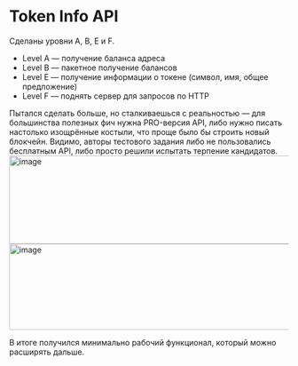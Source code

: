 # Token Info API

Сделаны уровни A, B, E и F.

- Level A — получение баланса адреса  
- Level B — пакетное получение балансов  
- Level E — получение информации о токене (символ, имя, общее предложение)  
- Level F — поднять сервер для запросов по HTTP

Пытался сделать больше, но сталкиваешься с реальностью — для большинства полезных фич нужна PRO-версия API, либо нужно писать настолько изощрённые костыли, что проще было бы строить новый блокчейн. Видимо, авторы тестового задания либо не пользовались бесплатным API, либо просто решили испытать терпение кандидатов.
<img width="791" height="159" alt="image" src="https://github.com/user-attachments/assets/cd75e08e-c773-41ac-a40b-b9675c659368" />
<img width="786" height="155" alt="image" src="https://github.com/user-attachments/assets/bdf122b6-3bd2-4c11-958f-846ab5972946" />

В итоге получился минимально рабочий функционал, который можно расширять дальше.

